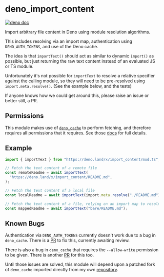 # deno_import_content

[![deno doc](https://doc.deno.land/badge.svg)](https://doc.deno.land/https://deno.land/x/import_content/mod.ts)

Import arbitrary file content in Deno using module resolution algorithms.

This includes resolving via an import map, authentication using
`DENO_AUTH_TOKENS`, and use of the Deno cache.

The idea is that `importText()` should act as similar to dynamic `import()` as
possible, but just returning the raw text content instead of an evaluated JS or
TS module.

Unfortunately it's not possible for `importText` to resolve a relative specifier
against the calling module, so they will need to be pre-resolved using
`import.meta.resolve()`. (See the example below, and the tests)

If anyone knows how we could get around this, please raise an issue or better
still, a PR.

## Permissions

This module makes use of [`deno_cache`](https://deno.land/x/deno_cache) to
perform fetching, and therefore requires all permissions that it requires. See
those [docs](https://deno.land/x/deno_cache#permissions) for full details.

## Example

```ts
import { importText } from "https://deno.land/x/import_content/mod.ts";

// Fetch the text content of a remote file
const remoteReadme = await importText(
  "https://deno.land/x/import_content/README.md",
);

// Fetch the text content of a local file
const localReadme = await importText(import.meta.resolve("./README.md"));

// Fetch the text content of a file, relying on an import map to resolve to a valid URL
const mappedReadme = await importText("bare/README.md");
```

## Known Bugs

Authentication via `DENO_AUTH_TOKENS` currently doesn't work due to a bug in
`deno_cache`. There is a [PR](https://github.com/denoland/deno_cache/pull/18) to
fix this, currently awaiting review.

There is also a bug in `deno_cache` that requires the `--allow-write` permission
to be given. There is another
[PR](https://github.com/denoland/deno_cache/pull/21) for this too.

Until those issues are solved, this module will depend upon a patched fork of
`deno_cache` imported directly from my own
[repository](https://github.com/jollytoad/deno_cache/tree/fixes).

